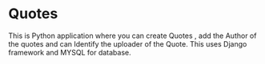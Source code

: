 # Quotes
This is Python application where you can create Quotes , add the Author of the quotes and can Identify the uploader of the
Quote. This uses Django framework and MYSQL for database. 
